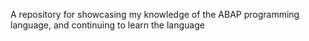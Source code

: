 A repository for showcasing my knowledge of the ABAP programming language, and continuing to learn the language

